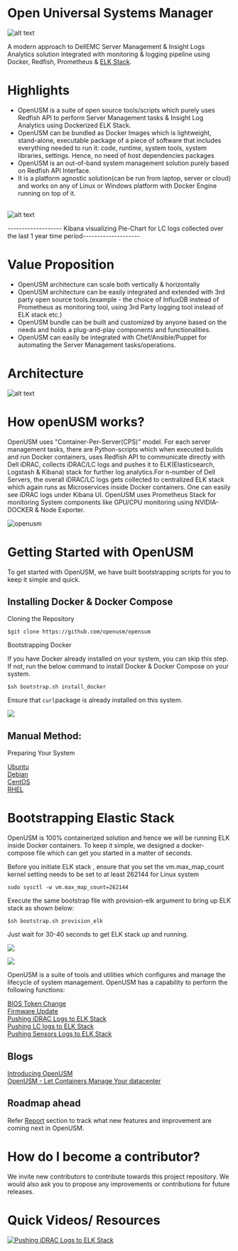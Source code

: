 # Open Universal Systems Manager

![alt text](https://github.com/openusm/openusm/blob/master/images/openusm_logo.png)

A modern approach to DellEMC Server Management & Insight Logs Analytics solution integrated with monitoring & logging pipeline using Docker,  Redfish, Prometheus & [ELK Stack](https://github.com/openusm/openusm/tree/master/logging).

# Highlights

- OpenUSM is a suite of open source tools/scripts which purely uses Redfish API to perform Server Management tasks & Insight Log Analytics using Dockerized ELK Stack.
- OpenUSM can be bundled as Docker Images which is lightweight, stand-alone, executable package of a piece of software that includes everything needed to run it: code, runtime, system tools, system libraries, settings. Hence, no need of host dependencies packages
- OpenUSM is an out-of-band system management solution purely based on Redfish API Interface.
- It is a platform agnostic solution(can be run from laptop, server or cloud) and works on any of Linux or Windows platform with Docker Engine running on top of it.
<br></br>

![alt text](https://github.com/openusm/openusm/blob/master/images/kibana_openusm.png)
<p>    ------------------- Kibana visualizing Pie-Chart for LC logs collected over the last 1 year time period--------------------</p>

# Value Proposition

- OpenUSM architecture can scale both vertically & horizontally
- OpenUSM architecture can be easily integrated and extended with 3rd party open source tools.(example - the choice of InfluxDB instead of Prometheus as monitoring tool, using 3rd Party logging tool instead of ELK stack etc.)
- OpenUSM bundle can be built and customized by anyone based on the needs and holds a plug-and-play components and functionalities.
- OpenUSM can easily be integrated with Chef/Ansible/Puppet for automating the Server Management tasks/operations.

# Architecture

![alt text](https://github.com/openusm/openusm/blob/master/images/openusm_technology_overview.png)

# How openUSM works?

OpenUSM uses "Container-Per-Server(CPS)" model. For each server management tasks, there are Python-scripts which when executed builds and run Docker containers, uses Redfish API to communicate directly with Dell iDRAC, collects iDRAC/LC logs and pushes it to ELK(Elasticsearch, Logstash & Kibana) stack for further log analytics.For n-number of Dell Servers, the overall iDRAC/LC logs gets collected to centralized ELK stack which again runs as Microservices inside Docker containers. One can easily see iDRAC logs under Kibana UI. OpenUSM uses Prometheus Stack for monitoring System components like GPU/CPU monitoring using NVIDIA-DOCKER & Node Exporter. 



![openusm](https://github.com/openusm/openusm/blob/master/images/openusm_workflow.png)


# Getting Started with OpenUSM

To get started with OpenUSM, we have built bootstrapping scripts for you to keep it simple and quick. 

## Installing Docker & Docker Compose


Cloning the Repository

``` 
$git clone https://github.com/openusm/opensum
```

Bootstrapping Docker

If you have Docker already installed on your system, you can skip this step. If not, run the below command to install Docker & Docker Compose on your system.

 ```
 $sh bootstrap.sh install_docker
```

Ensure that ```curl```package is already installed on this system.

<a href="https://asciinema.org/a/D7Sy9ouLPWc3aWa5RVPKuMOaK" target="_blank"><img src="https://asciinema.org/a/D7Sy9ouLPWc3aWa5RVPKuMOaK.png" /></a>

## Manual Method:

Preparing Your System

[Ubuntu](docs/os/ubuntu-installation.md) <br>
[Debian](docs/os/debian-installation.md) <br>
[CentOS](docs/os/centos-installation.md) <br>
[RHEL](docs/os/rhel-installation.md) <br>

# Bootstrapping Elastic Stack

OpenUSM is 100% containerized solution and hence we will be running ELK inside Docker containers. To keep it simple, we designed a docker-compose file which can get you started in a matter of seconds. 

Before you initiate ELK stack , ensure that you set the vm.max_map_count kernel setting needs to be set to at least 262144 for Linux system

```
sudo sysctl -w vm.max_map_count=262144
```

Execute the same bootstrap file with provision-elk argument to bring up ELK stack as shown below:

 ```
 $sh bootstrap.sh provision_elk
```

Just wait for 30-40 seconds to get ELK stack up and running.

<a href="https://asciinema.org/a/cBXn0IBsmf97zoHZLI3Qtgl7B" target="_blank"><img src="https://asciinema.org/a/cBXn0IBsmf97zoHZLI3Qtgl7B.png" /></a>

<a href="https://asciinema.org/a/AJzkQ1po7uozrM1ER7IZbY8ct" target="_blank"><img src="https://asciinema.org/a/AJzkQ1po7uozrM1ER7IZbY8ct.png" /></a>


OpenUSM is a suite of tools and utilities which configures and manage the lifecycle of system management. OpenUSM has a capability to perform the following functions:

[BIOS Token Change](docs/bios-token.md) <br>
[Firmware Update](docs/firmware.md)<br>
[Pushing iDRAC Logs to ELK Stack](docs/idrac2elk.md)<br>
[Pushing LC logs to ELK Stack]()<br>
[Pushing Sensors Logs to ELK Stack]()<br>


## Blogs

[Introducing OpenUSM](http://en.community.dell.com/techcenter/systems-management/w/wiki/12502.introducing-openusm-simplifying-server-management-insight-log-analytics-using-docker-containers)<br>
[OpenUSM - Let Containers Manage Your datacenter](http://collabnix.com/introducing-openusm-simplifying-server-management-insight-log-analytics-using-docker-containers/)<br>


## Roadmap ahead

Refer [Report](https://github.com/openusm/openusm/tree/master/reports) section to track what new features and improvement are coming next in OpenUSM.

# How do I become a contributor?

We invite new contributors to contribute towards this project repository. We would also ask you to propose any improvements or contributions for future releases.

# Quick Videos/ Resources

[![Pushing iDRAC Logs to ELK Stack](https://github.com/openusm/openusm/blob/master/images/idrac_elk_logs.png)](https://www.youtube.com/watch?v=jbg4gcp0M8M)
